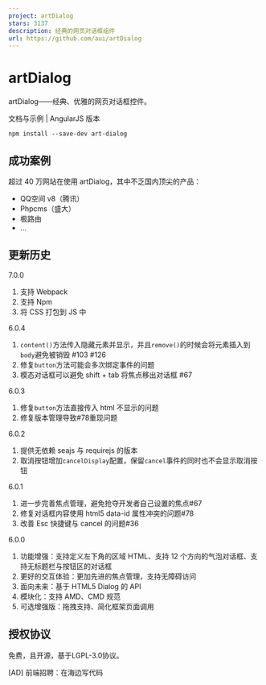 ```yaml
---
project: artDialog
stars: 3137
description: 经典的网页对话框组件
url: https://github.com/aui/artDialog
---
```


artDialog
=========

artDialog——经典、优雅的网页对话框控件。

文档与示例 | AngularJS 版本

```
npm install --save-dev art-dialog
```

成功案例
----

超过 40 万网站在使用 artDialog，其中不乏国内顶尖的产品：

-   QQ空间 v8（腾讯）
-   Phpcms（盛大）
-   极路由
-   ...

更新历史
----

7.0.0

1.  支持 Webpack
2.  支持 Npm
3.  将 CSS 打包到 JS 中

6.0.4

1.  `content()`方法传入隐藏元素并显示，并且`remove()`的时候会将元素插入到`body`避免被销毁 #103 #126
2.  修复`button`方法可能会多次绑定事件的问题
3.  模态对话框可以避免 shift + tab 将焦点移出对话框 #67

6.0.3

1.  修复`button`方法直接传入 html 不显示的问题
2.  修复版本管理导致#78重现问题

6.0.2

1.  提供无依赖 seajs 与 requirejs 的版本
2.  取消按钮增加`cancelDisplay`配置，保留`cancel`事件的同时也不会显示取消按钮

6.0.1

1.  进一步完善焦点管理，避免抢夺开发者自己设置的焦点#67
2.  修复对话框内容使用 html5 data-id 属性冲突的问题#78
3.  改善 Esc 快捷键与 cancel 的问题#36

6.0.0

1.  功能增强：支持定义左下角的区域 HTML、支持 12 个方向的气泡对话框、支持无标题栏与按钮区的对话框
2.  更好的交互体验：更加先进的焦点管理，支持无障碍访问
3.  面向未来：基于 HTML5 Dialog 的 API
4.  模块化：支持 AMD、CMD 规范
5.  可选增强版：拖拽支持、简化框架页面调用

授权协议
----

免费，且开源，基于LGPL-3.0协议。

\[AD\] 前端招聘：在海边写代码
